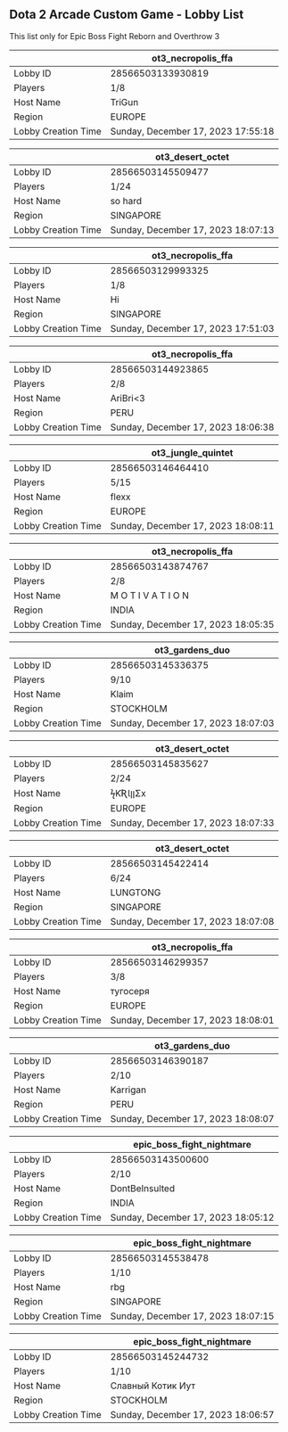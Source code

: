 ## Dota 2 Arcade Custom Game - Lobby List

This list only for Epic Boss Fight Reborn and Overthrow 3

|  | ot3_necropolis_ffa |
| ------ | ------ |
| Lobby ID | 28566503133930819 |
| Players | 1/8 |
| Host Name | TriGun |
| Region | EUROPE |
| Lobby Creation Time | Sunday, December 17, 2023 17:55:18 |


|  | ot3_desert_octet |
| ------ | ------ |
| Lobby ID | 28566503145509477 |
| Players | 1/24 |
| Host Name | so hard |
| Region | SINGAPORE |
| Lobby Creation Time | Sunday, December 17, 2023 18:07:13 |


|  | ot3_necropolis_ffa |
| ------ | ------ |
| Lobby ID | 28566503129993325 |
| Players | 1/8 |
| Host Name | Hi |
| Region | SINGAPORE |
| Lobby Creation Time | Sunday, December 17, 2023 17:51:03 |


|  | ot3_necropolis_ffa |
| ------ | ------ |
| Lobby ID | 28566503144923865 |
| Players | 2/8 |
| Host Name | AriBri<3 |
| Region | PERU |
| Lobby Creation Time | Sunday, December 17, 2023 18:06:38 |


|  | ot3_jungle_quintet |
| ------ | ------ |
| Lobby ID | 28566503146464410 |
| Players | 5/15 |
| Host Name | flexx |
| Region | EUROPE |
| Lobby Creation Time | Sunday, December 17, 2023 18:08:11 |


|  | ot3_necropolis_ffa |
| ------ | ------ |
| Lobby ID | 28566503143874767 |
| Players | 2/8 |
| Host Name | M O T I V A T I O N |
| Region | INDIA |
| Lobby Creation Time | Sunday, December 17, 2023 18:05:35 |


|  | ot3_gardens_duo |
| ------ | ------ |
| Lobby ID | 28566503145336375 |
| Players | 9/10 |
| Host Name | Klaim |
| Region | STOCKHOLM |
| Lobby Creation Time | Sunday, December 17, 2023 18:07:03 |


|  | ot3_desert_octet |
| ------ | ------ |
| Lobby ID | 28566503145835627 |
| Players | 2/24 |
| Host Name | ϟƘƦƖןןΣx |
| Region | EUROPE |
| Lobby Creation Time | Sunday, December 17, 2023 18:07:33 |


|  | ot3_desert_octet |
| ------ | ------ |
| Lobby ID | 28566503145422414 |
| Players | 6/24 |
| Host Name | LUNGTONG |
| Region | SINGAPORE |
| Lobby Creation Time | Sunday, December 17, 2023 18:07:08 |


|  | ot3_necropolis_ffa |
| ------ | ------ |
| Lobby ID | 28566503146299357 |
| Players | 3/8 |
| Host Name | тугосеря |
| Region | EUROPE |
| Lobby Creation Time | Sunday, December 17, 2023 18:08:01 |


|  | ot3_gardens_duo |
| ------ | ------ |
| Lobby ID | 28566503146390187 |
| Players | 2/10 |
| Host Name | Karrigan |
| Region | PERU |
| Lobby Creation Time | Sunday, December 17, 2023 18:08:07 |


|  | epic_boss_fight_nightmare |
| ------ | ------ |
| Lobby ID | 28566503143500600 |
| Players | 2/10 |
| Host Name | DontBeInsulted |
| Region | INDIA |
| Lobby Creation Time | Sunday, December 17, 2023 18:05:12 |


|  | epic_boss_fight_nightmare |
| ------ | ------ |
| Lobby ID | 28566503145538478 |
| Players | 1/10 |
| Host Name | rbg |
| Region | SINGAPORE |
| Lobby Creation Time | Sunday, December 17, 2023 18:07:15 |


|  | epic_boss_fight_nightmare |
| ------ | ------ |
| Lobby ID | 28566503145244732 |
| Players | 1/10 |
| Host Name | Славный Котик Иут |
| Region | STOCKHOLM |
| Lobby Creation Time | Sunday, December 17, 2023 18:06:57 |


